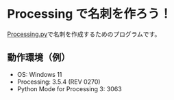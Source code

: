 # Processing で名刺を作ろう！

[Processing.py](https://py.processing.org/)で名刺を作成するためのプログラムです。

## 動作環境（例）

- OS: Windows 11
- Processing: 3.5.4 (REV 0270)
- Python Mode for Processing 3: 3063

